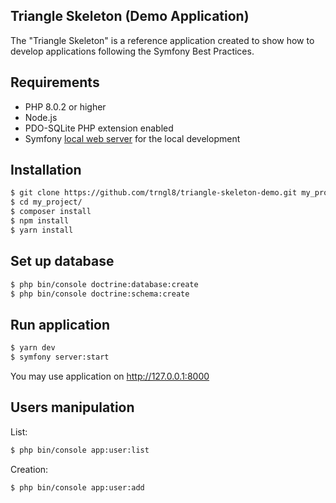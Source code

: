 ## Triangle Skeleton (Demo Application) 

The "Triangle Skeleton" is a reference application created to show how
to develop applications following the Symfony Best Practices.

Requirements
------------

* PHP 8.0.2 or higher
* Node.js
* PDO-SQLite PHP extension enabled
* Symfony [local web server](https://symfony.com/doc/current/setup/symfony_server.html) 
for the local development 



Installation
------------

```bash
$ git clone https://github.com/trngl8/triangle-skeleton-demo.git my_project
$ cd my_project/
$ composer install 
$ npm install
$ yarn install
```

## Set up database
```bash
$ php bin/console doctrine:database:create 
$ php bin/console doctrine:schema:create
```

## Run application
```bash
$ yarn dev
$ symfony server:start
```

You may use application on http://127.0.0.1:8000

Users manipulation
--------
List:
```bash
$ php bin/console app:user:list 
```


Creation:
```bash
$ php bin/console app:user:add 
```
